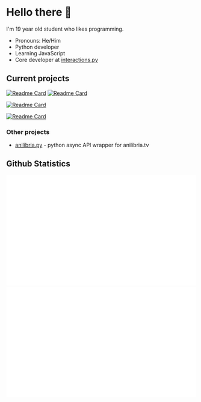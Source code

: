 # Hello there 👋

I'm 19 year old student who likes programming.

- Pronouns: He/Him
- Python developer
- Learning JavaScript
- Core developer at [interactions.py](https://github.com/interactions-py/library)

## Current projects
[![Readme Card](https://github-readme-stats.vercel.app/api/pin/?username=interactions-py&repo=library&show_owner=true)](https://github.com/interactions-py/library)
[![Readme Card](https://github-readme-stats.vercel.app/api/pin/?username=interactions-py&repo=lavalink)](https://github.com/interactions-py/lavalink)

[![Readme Card](https://github-readme-stats.vercel.app/api/pin/?username=Damego&repo=Asteroid-Discord-Bot)](https://github.com/interactions-py/library)

[![Readme Card](https://github-readme-stats.vercel.app/api/pin/?username=Damego&repo=ETIS-mobile)](https://github.com/Damego/ETIS-mobile)

### Other projects
- [anilibria.py](https://github.com/Damego/anilibria.py) - python async API wrapper for anilibria.tv


## Github Statistics

![gh-stats](https://raw.githubusercontent.com/Damego/github-stats/master/generated/overview.svg)
![gh-stats](https://raw.githubusercontent.com/Damego/github-stats/master/generated/languages.svg)
